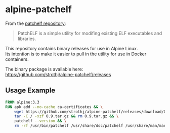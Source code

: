 # alpine-patchelf
From the [patchelf repository](https://github.com/NixOS/patchelf):
> PatchELF is a simple utility for modifing existing ELF executables and
libraries.

This repository contains binary releases for use in Alpine Linux.  
Its intention is to make it easier to pull in the utility for use in Docker containers.

The binary package is available here:  
https://github.com/strothj/alpine-patchelf/releases

## Usage Example
```dockerfile
FROM alpine:3.3
RUN apk add --no-cache ca-certificates && \
    wget https://github.com/strothj/alpine-patchelf/releases/download/0.9/0.9.tar.gz && \
    tar -C / -xzf 0.9.tar.gz && rm 0.9.tar.gz && \
    patchelf --version && \
    rm -rf /usr/bin/patchelf /usr/share/doc/patchelf /usr/share/man/man1/patchelf.*
```